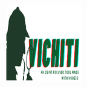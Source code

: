 <h1 align="center">
<a href="https://github.com/umair9747/vichiti/"><img src="logo.png" alt="logo" height="200" width="200"></a>
</h1>
